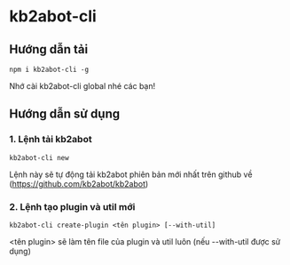 # kb2abot-cli
## Hướng dẫn tải
```shellscript
npm i kb2abot-cli -g
```
Nhớ cài kb2abot-cli global nhé các bạn!
## Hướng dẫn sử dụng
### 1. Lệnh tải kb2abot
```shellscript
kb2abot-cli new
```
Lệnh này sẽ tự động tải kb2abot phiên bản mới nhất trên github về (https://github.com/kb2abot/kb2abot)
### 2. Lệnh tạo plugin và util mới
```shellscript
kb2abot-cli create-plugin <tên plugin> [--with-util]
```
<tên plugin> sẽ làm tên file của plugin và util luôn (nếu --with-util được sử dụng)
